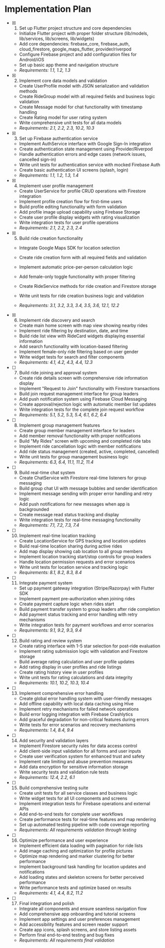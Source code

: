 # Implementation Plan

- [x] 1. Set up Flutter project structure and core dependencies



  - Initialize Flutter project with proper folder structure (lib/models, lib/services, lib/screens, lib/widgets)
  - Add core dependencies: firebase_core, firebase_auth, cloud_firestore, google_maps_flutter, provider/riverpod
  - Configure Firebase project and add configuration files for Android/iOS
  - Set up basic app theme and navigation structure
  - _Requirements: 1.1, 1.2, 1.3_

- [x] 2. Implement core data models and validation




  - Create UserProfile model with JSON serialization and validation methods
  - Create RideGroup model with all required fields and business logic validation
  - Create Message model for chat functionality with timestamp handling
  - Create Rating model for user rating system
  - Write comprehensive unit tests for all data models
  - _Requirements: 2.1, 2.2, 2.3, 10.2, 10.3_


- [x] 3. Set up Firebase authentication service



  - Implement AuthService interface with Google Sign-In integration
  - Create authentication state management using Provider/Riverpod
  - Handle authentication errors and edge cases (network issues, cancelled sign-in)
  - Write unit tests for authentication service with mocked Firebase Auth
  - Create basic authentication UI screens (splash, login)
  - _Requirements: 1.1, 1.2, 1.3, 1.4_

- [x] 4. Implement user profile management




  - Create UserService for profile CRUD operations with Firestore integration
  - Implement profile creation flow for first-time users
  - Build profile editing functionality with form validation
  - Add profile image upload capability using Firebase Storage
  - Create user profile display widgets with rating visualization
  - Write integration tests for user profile operations
  - _Requirements: 2.1, 2.2, 2.3, 2.4_



- [x] 5. Build ride creation functionality





  - Integrate Google Maps SDK for location selection
  - Create ride creation form with all required fields and validation
  - Implement automatic price-per-person calculation logic
  - Add female-only toggle functionality with proper filtering
  - Create RideService methods for ride creation and Firestore storage
  - Write unit tests for ride creation business logic and validation


  - _Requirements: 3.1, 3.2, 3.3, 3.4, 3.5, 3.6, 12.1, 12.2_


- [x] 6. Implement ride discovery and search







  - Create main home screen with map view showing nearby rides
  - Implement ride filtering by destination, date, and time
  - Build ride list view with RideCard widgets displaying essential information
  - Add search functionality with location-based filtering
  - Implement female-only ride filtering based on user gender
  - Write widget tests for search and filter components
  - _Requirements: 4.1, 4.2, 4.3, 4.4, 12.3_

- [ ] 7. Build ride joining and approval system









  - Create ride details screen with comprehensive ride information display
  - Implement "Request to Join" functionality with Firestore transactions
  - Build join request management interface for group leaders
  - Add push notification system using Firebase Cloud Messaging
  - Create approval/rejection logic with automatic member list updates
  - Write integration tests for the complete join request workflow
  - _Requirements: 5.1, 5.2, 5.3, 5.4, 6.1, 6.2, 6.4_

- [ ] 8. Implement group management features
  - Create group member management interface for leaders
  - Add member removal functionality with proper notifications
  - Build "My Rides" screen with upcoming and completed ride tabs
  - Implement ride cancellation logic with member notifications
  - Add ride status management (created, active, completed, cancelled)
  - Write unit tests for group management business logic
  - _Requirements: 6.3, 6.4, 11.1, 11.2, 11.4_

- [ ] 9. Build real-time chat system
  - Create ChatService with Firestore real-time listeners for group messaging
  - Build group chat UI with message bubbles and sender identification
  - Implement message sending with proper error handling and retry logic
  - Add push notifications for new messages when app is backgrounded
  - Create message read status tracking and display
  - Write integration tests for real-time messaging functionality
  - _Requirements: 7.1, 7.2, 7.3, 7.4_

- [ ] 10. Implement real-time location tracking
  - Create LocationService for GPS tracking and location updates
  - Build real-time location sharing during active rides
  - Add map display showing cab location to all group members
  - Implement location tracking start/stop controls for group leaders
  - Handle location permission requests and error scenarios
  - Write unit tests for location service and tracking logic
  - _Requirements: 8.1, 8.2, 8.3, 8.4_

- [ ] 11. Integrate payment system
  - Set up payment gateway integration (Stripe/Razorpay) with Flutter SDK
  - Implement payment pre-authorization when joining rides
  - Create payment capture logic when rides start
  - Build payment transfer system to group leaders after ride completion
  - Add payment status tracking and error handling with retry mechanisms
  - Write integration tests for payment workflows and error scenarios
  - _Requirements: 9.1, 9.2, 9.3, 9.4_

- [ ] 12. Build rating and review system
  - Create rating interface with 1-5 star selection for post-ride evaluation
  - Implement rating submission logic with validation and Firestore storage
  - Build average rating calculation and user profile updates
  - Add rating display in user profiles and ride listings
  - Create rating history view in user profiles
  - Write unit tests for rating calculations and data integrity
  - _Requirements: 10.1, 10.2, 10.3, 10.4_

- [ ] 13. Implement comprehensive error handling
  - Create global error handling system with user-friendly messages
  - Add offline capability with local data caching using Hive
  - Implement retry mechanisms for failed network operations
  - Build error logging integration with Firebase Crashlytics
  - Add graceful degradation for non-critical features during errors
  - Write tests for error scenarios and recovery mechanisms
  - _Requirements: 1.4, 8.4, 9.4_

- [ ] 14. Add security and validation layers
  - Implement Firestore security rules for data access control
  - Add client-side input validation for all forms and user inputs
  - Create user verification system for enhanced trust and safety
  - Implement rate limiting and abuse prevention measures
  - Add data encryption for sensitive information storage
  - Write security tests and validation rule tests
  - _Requirements: 12.4, 2.2, 6.1_

- [ ] 15. Build comprehensive testing suite
  - Create unit tests for all service classes and business logic
  - Write widget tests for all UI components and screens
  - Implement integration tests for Firebase operations and external APIs
  - Add end-to-end tests for complete user workflows
  - Create performance tests for real-time features and map rendering
  - Set up automated testing pipeline with code coverage reporting
  - _Requirements: All requirements validation through testing_

- [ ] 16. Optimize performance and user experience
  - Implement efficient data loading with pagination for ride lists
  - Add image caching and optimization for profile pictures
  - Optimize map rendering and marker clustering for better performance
  - Implement background task handling for location updates and notifications
  - Add loading states and skeleton screens for better perceived performance
  - Write performance tests and optimize based on results
  - _Requirements: 4.1, 4.4, 8.2, 11.2_

- [ ] 17. Final integration and polish
  - Integrate all components and ensure seamless navigation flow
  - Add comprehensive app onboarding and tutorial screens
  - Implement app settings and user preferences management
  - Add accessibility features and screen reader support
  - Create app icons, splash screens, and store listing assets
  - Perform final end-to-end testing and bug fixes
  - _Requirements: All requirements final validation_